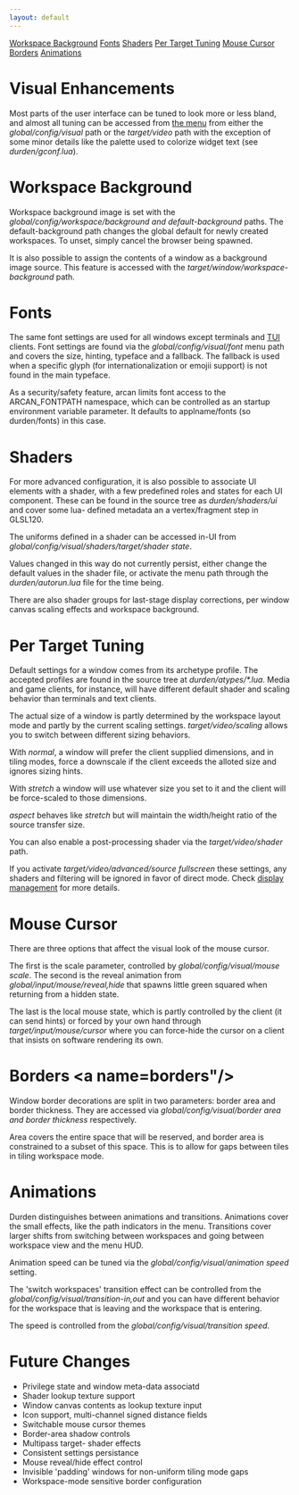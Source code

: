 ```yaml
---
layout: default
---
```


[Workspace Background](#workspace) [Fonts](#fonts) [Shaders](#shaders)
[Per Target Tuning](#target) [Mouse Cursor](#cursor) [Borders](#borders)
[Animations](#animations)

# Visual Enhancements
Most parts of the user interface can be tuned to look more or less bland,
and almost all tuning can be accessed from [the menu](menu) from either the
<i>global/config/visual</i> path or the <i>target/video</i> path
with the exception of some minor details like the palette used to colorize
widget text (see <i>durden/gconf.lua</i>).

# Workspace Background <a name="workspace"/>
Workspace background image is set with the
<i>global/config/workspace/background and default-background</i> paths.
The default-background path changes the global default for newly created
workspaces. To unset, simply cancel the browser being spawned.

It is also possible to assign the contents of a window as a background image
source. This feature is accessed with the
<i>target/window/workspace-background</i> path.

# Fonts <a name="fonts"/>
The same font settings are used for all windows except terminals and
[TUI](https://github.com/letoram/arcan/wiki/TUI) clients. Font settings are
found via the <i>global/config/visual/font</i> menu path and covers the size,
hinting, typeface and a fallback. The fallback is used when a specific glyph
(for internationalization or emojii support) is not found in the main typeface.

As a security/safety feature, arcan limits font access to the ARCAN\_FONTPATH
namespace, which can be controlled as an startup environment variable
parameter.  It defaults to applname/fonts (so durden/fonts) in this case.

# Shaders <a name="shaders"/>
For more advanced configuration, it is also possible to associate UI
elements with a shader, with a few predefined roles and states for each UI
component. These can be found in the source tree as <i>durden/shaders/ui</i>
and cover some lua- defined metadata an a vertex/fragment step in GLSL120.

The uniforms defined in a shader can be accessed in-UI from
<i>global/config/visual/shaders/*target*/*shader state*</i>.

Values changed in this way do not currently persist, either change the default
values in the shader file, or activate the menu path through the
<i>durden/autorun.lua</i> file for the time being.

There are also shader groups for last-stage display corrections, per window
canvas scaling effects and workspace background.

# Per Target Tuning <a name="target"/>
Default settings for a window comes from its archetype profile. The accepted
profiles are found in the source tree at <i>durden/atypes/*.lua</i>. Media
and game clients, for instance, will have different default shader and scaling
behavior than terminals and text clients.

The actual size of a window is partly determined by the workspace layout mode
and partly by the current scaling settings. <i>target/video/scaling</i> allows
you to switch between different sizing behaviors.

With <i>normal</i>, a window will prefer the client supplied dimensions, and in
tiling modes, force a downscale if the client exceeds the alloted size and
ignores sizing hints.

With <i>stretch</i> a window will use whatever size you set to it and the
client will be force-scaled to those dimensions.

<i>aspect</i> behaves like <i>stretch</i> but will maintain the width/height
ratio of the source transfer size.

You can also enable a post-processing shader via the
<i>target/video/shader</i> path.

If you activate <i>target/video/advanced/source fullscreen</i> these settings,
any shaders and filtering will be ignored in favor of direct mode. Check
[display management](displays) for more details.

# Mouse Cursor <a name="cursor"/>
There are three options that affect the visual look of the mouse cursor.

The first is the scale parameter, controlled by
<i>global/config/visual/mouse scale</i>. The second is the reveal animation
from <i>global/input/mouse/reveal,hide</i> that spawns little green squared
when returning from a hidden state.

The last is the local mouse state, which is partly controlled by the client
(it can send hints) or forced by your own hand through
<i>target/input/mouse/cursor</i> where you can force-hide the cursor on a
client that insists on software rendering its own.

# Borders <a name=borders"/>
Window border decorations are split in two parameters: border area and border
thickness. They are accessed via <i>global/config/visual/border area and border
thickness</i> respectively.

Area covers the entire space that will be reserved, and border area is
constrained to a subset of this space. This is to allow for gaps between
tiles in tiling workspace mode.

# Animations <a name="animations"/>
Durden distinguishes between animations and transitions. Animations cover
the small effects, like the path indicators in the menu. Transitions cover
larger shifts from switching between workspaces and going between workspace
view and the menu HUD.

Animation speed can be tuned via the
<i>global/config/visual/animation speed</i> setting.

The 'switch workspaces' transition effect can be controlled from the
<i>global/config/visual/transition-in,out</i> and you can have different
behavior for the workspace that is leaving and the workspace that is entering.

The speed is controlled from the <i>global/config/visual/transition speed</i>.

# Future Changes
- Privilege state and window meta-data associatd
- Shader lookup texture support
- Window canvas contents as lookup texture input
- Icon support, multi-channel signed distance fields
- Switchable mouse cursor themes
- Border-area shadow controls
- Multipass target- shader effects
- Consistent settings persistance
- Mouse reveal/hide effect control
- Invisible 'padding' windows for non-uniform tiling mode gaps
- Workspace-mode sensitive border configuration
